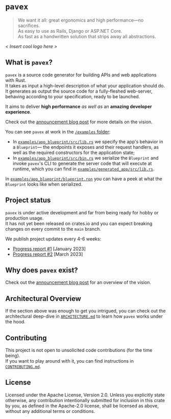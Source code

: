 # `pavex`

> We want it all: great ergonomics and high performance—no sacrifices.  
> As easy to use as Rails, Django or ASP.NET Core.  
> As fast as a handwritten solution that strips away all abstractions.

_< Insert cool logo here >_

## What is `pavex`?

`pavex` is a source code generator for building APIs and web applications with Rust.  
It takes as input a high-level description of what your application should do.
It generates as output the source code for a fully-fleshed web-server, behaving according to your specification, ready
to be launched.

It aims to deliver **high performance** _as well as_ an **amazing developer experience**.

Check out the [announcement blog post](https://www.lpalmieri.com/posts/a-taste-of-pavex-rust-web-framework/) for more
details on the vision.

You can see `pavex` at work in the [`/examples` folder](./examples):

- In [`examples/app_blueprint/src/lib.rs`](./examples/app_blueprint/src/lib.rs) we specify the app's behavior in
  a `Blueprint`—
  the endpoints it exposes and their request handlers, as well as the required constructors for the application state;
- In [`examples/app_blueprint/src/bin.rs`](./examples/app_blueprint/src/bin.rs) we serialize the `Blueprint` and
  invoke `pavex`'s CLI to generate the server code that will execute at runtime, which you can find in
  [`examples/generated_app/src/lib.rs`](./examples/generated_app/src/lib.rs).

In [`examples/app_blueprint/blueprint.ron`](./examples/app_blueprint/blueprint.ron) you can have a peek at what
the `Blueprint` looks like when serialized.

## Project status

`pavex` is under active development and far from being ready for hobby or production usage.  
It has not yet been released on crates.io and you can expect breaking changes on every commit to the `main` branch.

We publish project updates every 4-6 weeks:

- [Progress report #1](https://www.lpalmieri.com/posts/pavex-progress-report-01/) [January 2023]
- [Progress report #2](https://www.lpalmieri.com/posts/pavex-progress-report-02/) [March 2023]

## Why does `pavex` exist?

Check out the [announcement blog post](https://www.lpalmieri.com/posts/a-taste-of-pavex-rust-web-framework/) for an
overview of the vision.

## Architectural Overview

If the section above was enough to get you intrigued, you can check out the architectural deep-dive
in [`ARCHITECTURE.md`](ARCHITECTURE.md) to learn how `pavex` works under the hood.

## Contributing

This project is not open to unsolicited code contributions (for the time being).  
If you want to play around with it, you can find instructions in [`CONTRIBUTING.md`](CONTRIBUTING.md).

## License

Licensed under the Apache License, Version 2.0.
Unless you explicitly state otherwise, any contribution intentionally submitted for inclusion in this crate by you, as
defined in the Apache-2.0 license, shall be licensed as above, without any additional terms or conditions.
